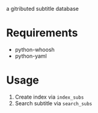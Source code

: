 a gitributed subtitle database

# Requirements

- python-whoosh
- python-yaml

# Usage

1. Create index via `index_subs`
2. Search subtitle via `search_subs`
